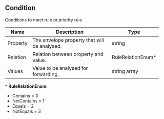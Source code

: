 ## Condition

Conditions to meet rule or priority rule

| Name                     | Description                                    | Type                         |
|--------------------------|------------------------------------------------|------------------------------|
| Property                 | The envelope property that will be analysed.   | string                       |   
| Relation                 | Relation between property and value.           | RuleRelationEnum*             |   
| Values                   | Value to be analysed for forwarding.           | string array                 |

\* **RuleRelationEnum**:  
- Contains = 0  
- NotContains = 1  
- Equals = 2  
- NotEquals = 3 